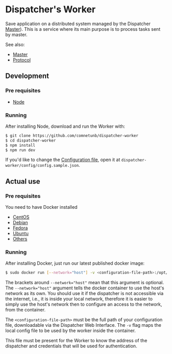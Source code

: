 # Dispatcher's Worker

Save application on a distributed system managed by the Dispatcher [Master](https://github.com/comnetunb/dispatcher-master)). This is a service where its main purpose is to process tasks sent by master.

See also: 

- [Master](https://github.com/comnetunb/dispatcher-master)
- [Protocol](https://github.com/comnetunb/dispatcher-protocol)

## Development

### Pre requisites

- [Node](https://nodejs.org/en/download/)

### Running

After installing Node, download and run the Worker with:

```bash
$ git clone https://github.com/comnetunb/dispatcher-worker
$ cd dispatcher-worker
$ npm install
$ npm run dev
```

If you'd like to change the [Configuration file](#configuration-file), open it at `dispatcher-worker/config/config.sample.json`.

## Actual use

### Pre requisites

You need to have Docker installed

- [CentOS](https://docs.docker.com/install/linux/docker-ce/centos/)
- [Debian](https://docs.docker.com/install/linux/docker-ce/debian/)
- [Fedora](https://docs.docker.com/install/linux/docker-ce/fedora/)
- [Ubuntu](https://docs.docker.com/install/linux/docker-ce/ubuntu/)
- [Others](https://docs.docker.com/install/linux/docker-ce/binaries)

### Running

After installing Docker, just run our latest published docker image:

```bash
$ sudo docker run [--network="host"] -v <configuration-file-path>:/opt/app/config/config.json -d comnetunb/dispatcher-worker
```

The brackets around `--network="host"` mean that this argument is optional. The `--network="host"` argument tells the docker container to use the host's network as its own. You should use it if the dispatcher is not accessible via the internet, i.e., it is inside your local network, therefore it is easier to simply use the host's network then to configure an access to the network, from the container.

The `<configuration-file-path>` must be the full path of your configuration file, downloadable via the Dispatcher Web Interface. The `-v` flag maps the local config file to be used by the worker inside the container.

This file must be present for the Worker to know the address of the dispatcher and credentials that will be used for authentication.
